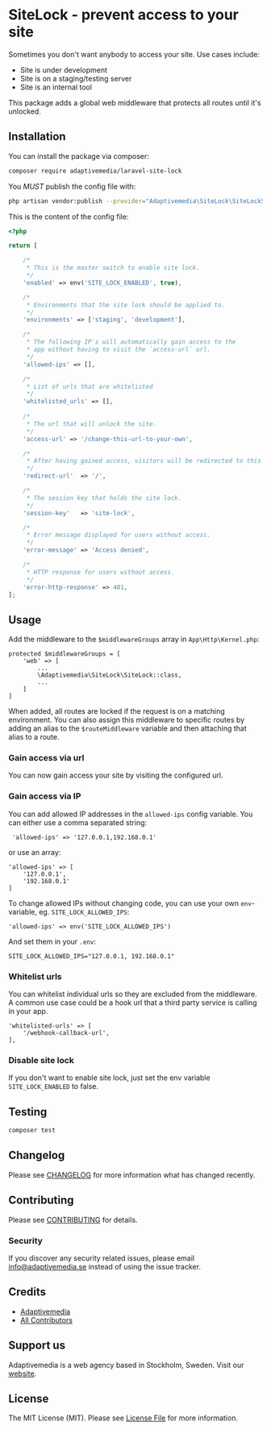 # SiteLock - prevent access to your site

Sometimes you don't want anybody to access your site. Use cases include:

- Site is under development
- Site is on a staging/testing server
- Site is an internal tool

This package adds a global web middleware that protects all routes until it's unlocked.

## Installation

You can install the package via composer:

```bash
composer require adaptivemedia/laravel-site-lock
```

You *MUST* publish the config file with:

```bash
php artisan vendor:publish --provider="Adaptivemedia\SiteLock\SiteLockServiceProvider" --tag="config"
```

This is the content of the config file:

```php
<?php

return [

    /*
     * This is the master switch to enable site lock.
     */
    'enabled' => env('SITE_LOCK_ENABLED', true),

    /*
     * Environments that the site lock should be applied to.
     */
    'environments' => ['staging', 'development'],

    /*
     * The following IP's will automatically gain access to the
     * app without having to visit the `access-url` url.
     */
    'allowed-ips' => [],

    /*
     * List of urls that are whitelisted
     */
    'whitelisted_urls' => [],
    
    /*
     * The url that will unlock the site.
     */
    'access-url' => '/change-this-url-to-your-own',

    /*
     * After having gained access, visitors will be redirected to this url.
     */
    'redirect-url'  => '/',

    /*
     * The session key that holds the site lock.
     */
    'session-key'   => 'site-lock',

    /*
     * Error message displayed for users without access.
     */
    'error-message' => 'Access denied',

    /*
     * HTTP response for users without access.
     */
    'error-http-response' => 401,
];

```

## Usage

Add the middleware to the `$middlewareGroups` array in `App\Http\Kernel.php`:

```
protected $middlewareGroups = [
    'web' => [
        ...
        \Adaptivemedia\SiteLock\SiteLock::class,
        ...
    ]
]
```

When added, all routes are locked if the request is on a matching environment. You can also assign this middleware to specific routes
by adding an alias to the `$routeMiddleware` variable and then attaching that alias to a route. 

### Gain access via url
You can now gain access your site by visiting the configured url.

### Gain access via IP
You can add allowed IP addresses in the `allowed-ips` config variable. You can either use a comma separated string:
```
 'allowed-ips' => '127.0.0.1,192.168.0.1'
```
or use an array:
```
'allowed-ips' => [
    '127.0.0.1',
    '192.168.0.1'
]
```
To change allowed IPs without changing code, you can use your own `env`-variable, eg. `SITE_LOCK_ALLOWED_IPS`:
```
'allowed-ips' => env('SITE_LOCK_ALLOWED_IPS')
```
And set them in your `.env`:
```
SITE_LOCK_ALLOWED_IPS="127.0.0.1, 192.168.0.1"
```

### Whitelist urls
You can whitelist individual urls so they are excluded from the middleware. A common use case could
be a hook url that a third party service is calling in your app.
```
'whitelisted-urls' => [
    '/webhook-callback-url',
],
```

### Disable site lock
If you don't want to enable site lock, just set the env variable `SITE_LOCK_ENABLED` to false.

## Testing

``` bash
composer test
```

## Changelog

Please see [CHANGELOG](CHANGELOG.md) for more information what has changed recently.

## Contributing

Please see [CONTRIBUTING](CONTRIBUTING.md) for details.

### Security

If you discover any security related issues, please email info@adaptivemedia.se instead of using the issue tracker.

## Credits

- [Adaptivemedia](https://github.com/adaptivemedia)
- [All Contributors](../../contributors)

## Support us

Adaptivemedia is a web agency based in Stockholm, Sweden. Visit our [website](https://adaptivemedia.se/).

## License

The MIT License (MIT). Please see [License File](LICENSE.md) for more information.
